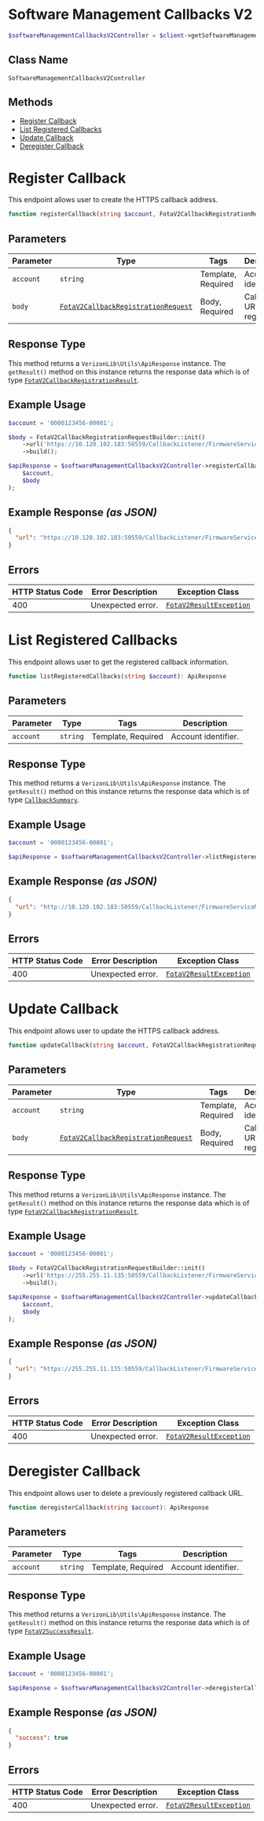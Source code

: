 # Software Management Callbacks V2

```php
$softwareManagementCallbacksV2Controller = $client->getSoftwareManagementCallbacksV2Controller();
```

## Class Name

`SoftwareManagementCallbacksV2Controller`

## Methods

* [Register Callback](../../doc/controllers/software-management-callbacks-v2.md#register-callback)
* [List Registered Callbacks](../../doc/controllers/software-management-callbacks-v2.md#list-registered-callbacks)
* [Update Callback](../../doc/controllers/software-management-callbacks-v2.md#update-callback)
* [Deregister Callback](../../doc/controllers/software-management-callbacks-v2.md#deregister-callback)


# Register Callback

This endpoint allows user to create the HTTPS callback address.

```php
function registerCallback(string $account, FotaV2CallbackRegistrationRequest $body): ApiResponse
```

## Parameters

| Parameter | Type | Tags | Description |
|  --- | --- | --- | --- |
| `account` | `string` | Template, Required | Account identifier. |
| `body` | [`FotaV2CallbackRegistrationRequest`](../../doc/models/fota-v2-callback-registration-request.md) | Body, Required | Callback URL registration. |

## Response Type

This method returns a `VerizonLib\Utils\ApiResponse` instance. The `getResult()` method on this instance returns the response data which is of type [`FotaV2CallbackRegistrationResult`](../../doc/models/fota-v2-callback-registration-result.md).

## Example Usage

```php
$account = '0000123456-00001';

$body = FotaV2CallbackRegistrationRequestBuilder::init()
    ->url('https://10.120.102.183:50559/CallbackListener/FirmwareServiceMessages.asmx')
    ->build();

$apiResponse = $softwareManagementCallbacksV2Controller->registerCallback(
    $account,
    $body
);
```

## Example Response *(as JSON)*

```json
{
  "url": "https://10.120.102.183:50559/CallbackListener/FirmwareServiceMessages.asmx"
}
```

## Errors

| HTTP Status Code | Error Description | Exception Class |
|  --- | --- | --- |
| 400 | Unexpected error. | [`FotaV2ResultException`](../../doc/models/fota-v2-result-exception.md) |


# List Registered Callbacks

This endpoint allows user to get the registered callback information.

```php
function listRegisteredCallbacks(string $account): ApiResponse
```

## Parameters

| Parameter | Type | Tags | Description |
|  --- | --- | --- | --- |
| `account` | `string` | Template, Required | Account identifier. |

## Response Type

This method returns a `VerizonLib\Utils\ApiResponse` instance. The `getResult()` method on this instance returns the response data which is of type [`CallbackSummary`](../../doc/models/callback-summary.md).

## Example Usage

```php
$account = '0000123456-00001';

$apiResponse = $softwareManagementCallbacksV2Controller->listRegisteredCallbacks($account);
```

## Example Response *(as JSON)*

```json
{
  "url": "http://10.120.102.183:50559/CallbackListener/FirmwareServiceMessages.asmx"
}
```

## Errors

| HTTP Status Code | Error Description | Exception Class |
|  --- | --- | --- |
| 400 | Unexpected error. | [`FotaV2ResultException`](../../doc/models/fota-v2-result-exception.md) |


# Update Callback

This endpoint allows user to update the HTTPS callback address.

```php
function updateCallback(string $account, FotaV2CallbackRegistrationRequest $body): ApiResponse
```

## Parameters

| Parameter | Type | Tags | Description |
|  --- | --- | --- | --- |
| `account` | `string` | Template, Required | Account identifier. |
| `body` | [`FotaV2CallbackRegistrationRequest`](../../doc/models/fota-v2-callback-registration-request.md) | Body, Required | Callback URL registration. |

## Response Type

This method returns a `VerizonLib\Utils\ApiResponse` instance. The `getResult()` method on this instance returns the response data which is of type [`FotaV2CallbackRegistrationResult`](../../doc/models/fota-v2-callback-registration-result.md).

## Example Usage

```php
$account = '0000123456-00001';

$body = FotaV2CallbackRegistrationRequestBuilder::init()
    ->url('https://255.255.11.135:50559/CallbackListener/FirmwareServiceMessages.asmx')
    ->build();

$apiResponse = $softwareManagementCallbacksV2Controller->updateCallback(
    $account,
    $body
);
```

## Example Response *(as JSON)*

```json
{
  "url": "https://255.255.11.135:50559/CallbackListener/FirmwareServiceMessages.asmx"
}
```

## Errors

| HTTP Status Code | Error Description | Exception Class |
|  --- | --- | --- |
| 400 | Unexpected error. | [`FotaV2ResultException`](../../doc/models/fota-v2-result-exception.md) |


# Deregister Callback

This endpoint allows user to delete a previously registered callback URL.

```php
function deregisterCallback(string $account): ApiResponse
```

## Parameters

| Parameter | Type | Tags | Description |
|  --- | --- | --- | --- |
| `account` | `string` | Template, Required | Account identifier. |

## Response Type

This method returns a `VerizonLib\Utils\ApiResponse` instance. The `getResult()` method on this instance returns the response data which is of type [`FotaV2SuccessResult`](../../doc/models/fota-v2-success-result.md).

## Example Usage

```php
$account = '0000123456-00001';

$apiResponse = $softwareManagementCallbacksV2Controller->deregisterCallback($account);
```

## Example Response *(as JSON)*

```json
{
  "success": true
}
```

## Errors

| HTTP Status Code | Error Description | Exception Class |
|  --- | --- | --- |
| 400 | Unexpected error. | [`FotaV2ResultException`](../../doc/models/fota-v2-result-exception.md) |

